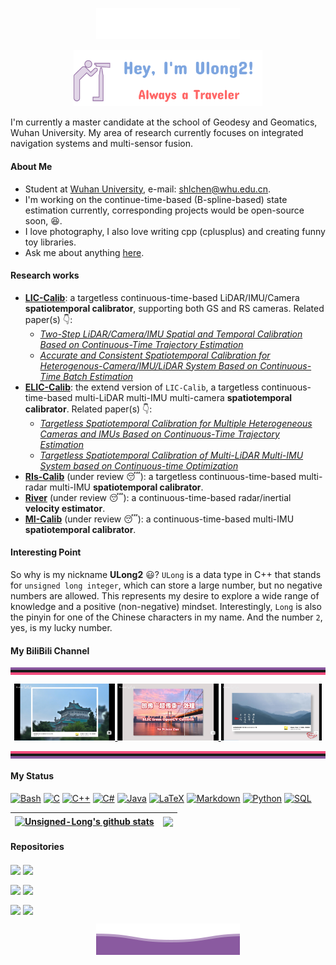 <p align="center">
        <img src="./img/wave.svg" alt="Github Stats" />
</p>

<p align="center">
<a href="https://github.com/Unsigned-Long">
<img width="60%" alt="Hello, I'm Ulong2!" src="./img/me.png" />
</a>
</p> 
I'm currently a master candidate at the school of Geodesy and Geomatics, Wuhan University. My area of research currently focuses on integrated navigation systems and multi-sensor fusion.

#### About Me

- Student at [Wuhan University](https://www.whu.edu.cn/), e-mail: shlchen@whu.edu.cn.
- I'm working on the continue-time-based (B-spline-based) state estimation currently, corresponding projects would be open-source soon, :laughing:.
- I love photography, I also love writing cpp (cplusplus) and creating funny toy libraries.
- Ask me about anything [here](https://github.com/Unsigned-Long/Unsigned-Long/issues).

#### Research works

- [**LIC-Calib**](https://github.com/Unsigned-Long/LIC-Calib): a targetless continuous-time-based LiDAR/IMU/Camera **spatiotemporal calibrator**, supporting both GS and RS cameras. Related paper(s) :point_down:: 
  - [*Two-Step LiDAR/Camera/IMU Spatial and Temporal Calibration Based on Continuous-Time Trajectory Estimation*](https://ieeexplore.ieee.org/document/10113826)
  -  [*Accurate and Consistent Spatiotemporal Calibration for Heterogenous-Camera/IMU/LiDAR System Based on Continuous-Time Batch Estimation*](https://ieeexplore.ieee.org/document/10288412)
- [**ELIC-Calib**](https://github.com/Unsigned-Long/ELIC-Calib): the extend version of `LIC-Calib`, a targetless continuous-time-based multi-LiDAR multi-IMU multi-camera **spatiotemporal calibrator**. Related paper(s) :point_down::
  - [*Targetless Spatiotemporal Calibration for Multiple Heterogeneous Cameras and IMUs Based on Continuous-Time Trajectory Estimation*](https://ieeexplore.ieee.org/document/10301598)
  - [*Targetless Spatiotemporal Calibration of Multi-LiDAR Multi-IMU System based on Continuous-time Optimization*](https://ieeexplore.ieee.org/document/10443246/authors#authors)
- [**RIs-Calib**](https://github.com/Unsigned-Long/RIs-Calib) (under review :sleeping:): a targetless continuous-time-based multi-radar multi-IMU **spatiotemporal calibrator**.
- [**River**](https://github.com/Unsigned-Long/River.git) (under review :sleeping:): a continuous-time-based radar/inertial **velocity estimator**.
- [**MI-Calib**](https://github.com/Unsigned-Long/MI-Calib.git) (under review :sleeping:): a continuous-time-based multi-IMU **spatiotemporal calibrator**.

#### Interesting Point

So why is my nickname **ULong2** :smiley:? `ULong` is a data type in C++ that stands for `unsigned long integer`, which can store a large number, but no negative numbers are allowed. This represents my desire to explore a wide range of knowledge and a positive (non-negative) mindset. Interestingly, `Long` is also the pinyin for one of the Chinese characters in my name. And the number `2`, yes, is my lucky number.

#### My BiliBili Channel

<hr style=" height:4px;border:none;border-top:4px solid #8a589f;border-bottom:4px solid #f34b7d;" />

<div align=center>
<a href="https://www.bilibili.com/video/BV1k14y1Q7rX/?spm_id_from=333.999.0.0&vd_source=87245258ec5029cca67d77cef1a6201d">
    <img src="img/video1.jpg" alt="Photography Sharing" width='32%'/>
</a>
<a href="https://www.bilibili.com/video/BV1WN411v7r7/?spm_id_from=333.999.0.0&vd_source=87245258ec5029cca67d77cef1a6201d">
    <img src="img/video2.jpg" alt="Photography Sharing" width='32%'/>
</a>
<a href="https://www.bilibili.com/video/BV1fu4y1B7Ha/?spm_id_from=333.999.0.0&vd_source=87245258ec5029cca67d77cef1a6201d">
    <img src="img/video3.jpg" alt="Photography Sharing" width='32%'/>
</a>
</div>

<hr style=" height:4px;border:none;border-top:4px solid #f34b7d;border-bottom:4px solid #8a589f;" />

#### My Status

 <p>
      <a href="https://github.com/search?q=user%3ADenverCoder1+language%3Abash"><img alt="Bash" src="https://img.shields.io/badge/Bash-121011.svg?logo=gnu-bash&logoColor=white"></a>
      <a href="https://github.com/search?q=user%3ADenverCoder1+language%3Ac"><img alt="C" src="https://custom-icon-badges.demolab.com/badge/C-03599C.svg?logo=c-in-hexagon&logoColor=white"></a>
      <a href="https://github.com/search?q=user%3ADenverCoder1+language%3Acpp"><img alt="C++" src="https://custom-icon-badges.demolab.com/badge/C++-9C033A.svg?logo=cpp2&logoColor=white"></a>
      <a href="https://github.com/search?q=user%3ADenverCoder1+language%3Acsharp"><img alt="C#" src="https://custom-icon-badges.demolab.com/badge/C%23-68217A.svg?logo=cs2&logoColor=white"></a>
      <a href="https://github.com/search?q=user%3ADenverCoder1+language%3Ajava"><img alt="Java" src="https://custom-icon-badges.demolab.com/badge/Java-007396.svg?logo=java&logoColor=white"></a>
      <a href="https://github.com/search?q=user%3ADenverCoder1+language%3Atex"><img alt="LaTeX" src="https://img.shields.io/badge/LaTeX-008080.svg?logo=LaTeX&logoColor=white"></a>
      <a href="https://github.com/search?q=user%3ADenverCoder1+language%3Amarkdown"><img alt="Markdown" src="https://img.shields.io/badge/Markdown-000000.svg?logo=markdown&logoColor=white"></a>
      <a href="https://github.com/search?q=user%3ADenverCoder1+language%3Apython"><img alt="Python" src="https://img.shields.io/badge/Python-14354C.svg?logo=python&logoColor=white"></a>
      <a href="https://github.com/search?q=user%3ADenverCoder1+language%3Asql"><img alt="SQL" src="https://custom-icon-badges.demolab.com/badge/SQL-025E8C.svg?logo=database&logoColor=white"></a>
 </p>

| <a href="https://github.com/Unsigned-Long"><img align="center" src="https://github-readme-stats-unsigned-long.vercel.app/api?username=Unsigned-Long&show_icons=true&include_all_commits=true&theme=buefy&hide_border=true" alt="Unsigned-Long's github stats" /></a> | <a href="https://github.com/Unsigned-Long"><img align="center" src="https://github-readme-stats-unsigned-long.vercel.app/api/top-langs/?username=Unsigned-Long&layout=compact&theme=buefy&hide_border=true" /></a> |
| ------------- | ------------- |

#### Repositories


 <a href="https://github.com/Unsigned-Long/RIs-Calib"><img align="center" src="https://github-readme-stats-unsigned-long.vercel.app/api/pin/?username=Unsigned-Long&repo=RIs-Calib&theme=buefy" /></a> 
 <a href="https://github.com/Unsigned-Long/River"><img align="center" src="https://github-readme-stats-unsigned-long.vercel.app/api/pin/?username=Unsigned-Long&repo=River&theme=buefy" /></a>
 
 <a href="https://github.com/Unsigned-Long/CTraj"><img align="center" src="https://github-readme-stats-unsigned-long.vercel.app/api/pin/?username=Unsigned-Long&repo=CTraj&theme=buefy" /></a> 
 <a href="https://github.com/Unsigned-Long/tiny-viewer"><img align="center" src="https://github-readme-stats-unsigned-long.vercel.app/api/pin/?username=Unsigned-Long&repo=tiny-viewer&theme=buefy" /></a> 
 
<a href="https://github.com/Unsigned-Long/flags"><img align="center" src="https://github-readme-stats-unsigned-long.vercel.app/api/pin/?username=Unsigned-Long&repo=flags&theme=buefy" /></a> 
<a href="https://github.com/Unsigned-Long/slam-tricks"><img align="center" src="https://github-readme-stats-unsigned-long.vercel.app/api/pin/?username=Unsigned-Long&repo=slam-tricks&theme=buefy" /></a> 



<p align="center">
        <img src="./img/wave2.svg" alt="Github Stats" />
</p>
